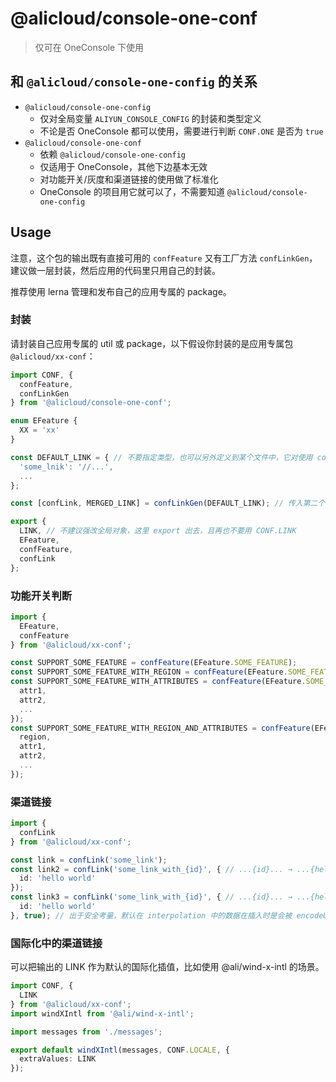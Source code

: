 # @alicloud/console-one-conf

> 仅可在 OneConsole 下使用

## 和 `@alicloud/console-one-config` 的关系

* `@alicloud/console-one-config`
  + 仅对全局变量 `ALIYUN_CONSOLE_CONFIG` 的封装和类型定义
  + 不论是否 OneConsole 都可以使用，需要进行判断 `CONF.ONE` 是否为 `true`
* `@alicloud/console-one-conf`
  + 依赖 `@alicloud/console-one-config`
  + 仅适用于 OneConsole，其他下边基本无效
  + 对功能开关/灰度和渠道链接的使用做了标准化
  + OneConsole 的项目用它就可以了，不需要知道 `@alicloud/console-one-config`

## Usage

注意，这个包的输出既有直接可用的 `confFeature` 又有工厂方法 `confLinkGen`，建议做一层封装，然后应用的代码里只用自己的封装。

推荐使用 lerna 管理和发布自己的应用专属的 package。

### 封装

请封装自己应用专属的 util 或 package，以下假设你封装的是应用专属包 `@alicloud/xx-conf`：

```typescript
import CONF, {
  confFeature,
  confLinkGen
} from '@alicloud/console-one-conf';

enum EFeature {
  XX = 'xx'
}

const DEFAULT_LINK = { // 不要指定类型，也可以另外定义到某个文件中，它对使用 confLink 时的 key 校验很有用
  'some_lnik': '//...',
  ...
};

const [confLink, MERGED_LINK] = confLinkGen(DEFAULT_LINK); // 传入第二个参数自定义插值的方式，默认用 `[]`

export {
  LINK, // 不建议强改全局对象，这里 export 出去，且再也不要用 CONF.LINK
  EFeature,
  confFeature,
  confLink
};
```

### 功能开关判断

```typescript
import {
  EFeature,
  confFeature
} from '@alicloud/xx-conf';

const SUPPORT_SOME_FEATURE = confFeature(EFeature.SOME_FEATURE);
const SUPPORT_SOME_FEATURE_WITH_REGION = confFeature(EFeature.SOME_FEATURE_WITH_REGION, someRegion);
const SUPPORT_SOME_FEATURE_WITH_ATTRIBUTES = confFeature(EFeature.SOME_FEATURE_WITH_ATTRIBUTES, {
  attr1,
  attr2,
  ...
});
const SUPPORT_SOME_FEATURE_WITH_REGION_AND_ATTRIBUTES = confFeature(EFeature.SOME_FEATURE_WITH_REGION_AND_ATTRIBUTES, {
  region,
  attr1,
  attr2,
  ...
});
```

### 渠道链接

```typescript
import {
  confLink
} from '@alicloud/xx-conf';

const link = confLink('some_link');
const link2 = confLink('some_link_with_{id}', { // ...{id}... → ...{hello%20world}...
  id: 'hello world'
});
const link3 = confLink('some_link_with_{id}', { // ...{id}... → ...{hello world}...
  id: 'hello world'
}, true); // 出于安全考量，默认在 interpolation 中的数据在插入时是会被 encodeURIComponent，第三参数传 true 可强制不 encode
```

### 国际化中的渠道链接

可以把输出的 LINK 作为默认的国际化插值，比如使用 @ali/wind-x-intl 的场景。

```typescript
import CONF, {
  LINK
} from '@alicloud/xx-conf';
import windXIntl from '@ali/wind-x-intl';

import messages from './messages';

export default windXIntl(messages, CONF.LOCALE, {
  extraValues: LINK
});
```
